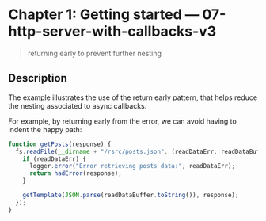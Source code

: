 # Chapter 1: Getting started &mdash; 07-http-server-with-callbacks-v3
> returning early to prevent further nesting

## Description
The example illustrates the use of the return early pattern, that helps reduce the nesting associated to async callbacks.

For example, by returning early from the error, we can avoid having to indent the happy path:

```javascript
function getPosts(response) {
  fs.readFile(__dirname + "/rsrc/posts.json", (readDataErr, readDataBuffer) => {
    if (readDataErr) {
      logger.error("Error retrieving posts data:", readDataErr);
      return hadError(response);
    }

    getTemplate(JSON.parse(readDataBuffer.toString()), response);
  });
}
```
